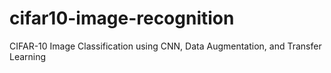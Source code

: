 # cifar10-image-recognition
CIFAR-10 Image Classification using CNN, Data Augmentation, and Transfer Learning
